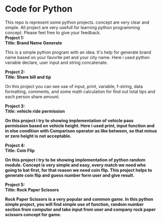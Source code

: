 # Code for Python
This repo is represent some python projects. concept are very clear and simple. All project are very usefull for learning python programming concept.
Please feel free to give your feedback. <br>
<b>Project 1:</b> <br>
<b>Title: Brand Name Generate</b> <br>
<p>
  This is a simple python program with an idea. It's help for generate brand name based on your favorite pet and your city name. Here i used python variable declare, user input and string concatenate.
</p>

<b>Project 2:</b> <br>
<b>Title: Share bill and tip</b> <br>
<p>
  On this project you can see use of input, print, variable, f-string, data formatting, comments, and some math calculation for find out total tips and each person share amount.
</p>

<b>Project 3:</b> <br>
<b>Title: vehicle ride permission<b/> <br>
<p>
On this project i try to showing implementation of vehicle pass permission based on vehicle height. Here i used print, input function and in else condition with Comparison operator as like between, so that minus or zero height is not acceptable. 
</p>

<b>Project 4:</b> <br>
<b>Title: Coin Flip</b> <br>
<p>
On this project i try to be showing implementation of python random module. Concept is very simple and easy, every match we need who going to bat first, for that reason we need coin flip. This project helps to generate coin flip and guess number form user and give result. 
</p>

<b>Project 5:</b> <br>
<b>Title: Rock Paper Scissors</b> <br>
<p>
Rock Paper Scissors is a very popular and common game. In this python simple project, you will find simple use of function, random number section from computer and take input from user and company rock paper scissors concept for game. 
</p>
